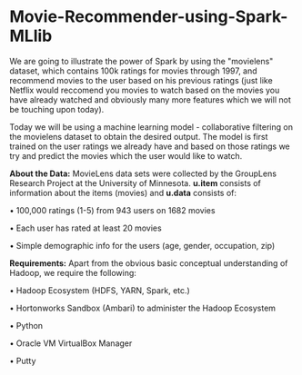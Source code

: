 # Movie-Recommender-using-Spark-MLlib
We are going to illustrate the power of Spark by using the "movielens" dataset, which contains 100k ratings for movies through 1997, and recommend movies to the user based on his previous ratings (just like Netflix would reccomend you movies to watch based on the movies you have already watched and obviously many more features which we will not be touching upon today). 

Today we will be using a machine learning model - collaborative filtering on the movielens dataset to obtain the desired output. The model is first trained on the user ratings we already have and based on those ratings we try and predict the movies which the user would like to watch.


**About the Data:**
MovieLens data sets were collected by the GroupLens Research Project at the University of Minnesota. **u.item** consists of information about the items (movies) and **u.data** consists of:

•	100,000 ratings (1-5) from 943 users on 1682 movies

•	Each user has rated at least 20 movies

•	Simple demographic info for the users (age, gender, occupation, zip)


**Requirements:**
Apart from the obvious basic conceptual understanding of Hadoop, we require the following:

•	Hadoop Ecosystem (HDFS, YARN, Spark, etc.)

•	Hortonworks Sandbox (Ambari) to administer the Hadoop Ecosystem

•	Python

•	Oracle VM VirtualBox Manager

•	Putty
